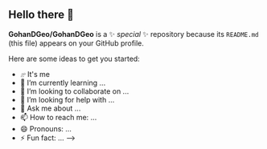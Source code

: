 ## Hello there 👋

**GohanDGeo/GohanDGeo** is a ✨ _special_ ✨ repository because its `README.md` (this file) appears on your GitHub profile.

Here are some ideas to get you started:

- <a target="blank"><img align="center" src="https://github.com/GohanDGeo/GohanDGeo/blob/main/icons/about-me-icon.png" height="10" /></a> It's me
- 🌱 I’m currently learning ...
- 👯 I’m looking to collaborate on ...
- 🤔 I’m looking for help with ...
- 💬 Ask me about ...
- 📫 How to reach me: ...
- 😄 Pronouns: ...
- ⚡ Fun fact: ...
-->
